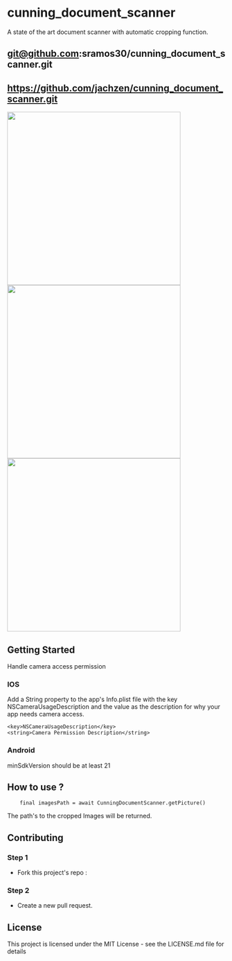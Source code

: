 # cunning_document_scanner

A state of the art document scanner with automatic cropping function.

## git@github.com:sramos30/cunning_document_scanner.git
## https://github.com/jachzen/cunning_document_scanner.git


<img src="https://user-images.githubusercontent.com/1488063/167291601-c64db2d5-78ab-4781-bc7a-afe7eb93e083.png" height ="400" />
<img src="https://user-images.githubusercontent.com/1488063/167291821-3b66d0bb-b636-4911-a572-d2368dc95012.jpeg" height ="400" />
<img src="https://user-images.githubusercontent.com/1488063/167291827-fa0ae804-1b81-4ef4-8607-3b212c3ab1c0.jpeg" height ="400" />


## Getting Started

Handle camera access permission

### **IOS**

Add a String property to the app's Info.plist file with the key NSCameraUsageDescription and the value as the description for why your app needs camera access.

	<key>NSCameraUsageDescription</key>
	<string>Camera Permission Description</string>

### **Android**

minSdkVersion should be at least 21


## How to use ?

```
    final imagesPath = await CunningDocumentScanner.getPicture()
```

The path's to the cropped Images will be returned.


## Contributing

### Step 1

- Fork this project's repo : 

### Step 2

-  Create a new pull request.



## License
This project is licensed under the MIT License - see the LICENSE.md file for details
